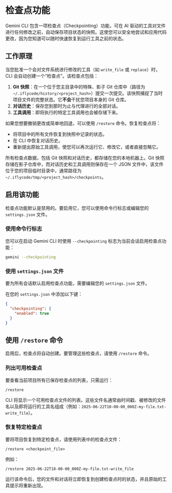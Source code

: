 # 检查点功能

Gemini CLI 包含一项检查点（Checkpointing）功能，可在 AI 驱动的工具对文件进行任何修改之前，自动保存项目状态的快照。这使您可以安全地尝试和应用代码更改，因为您知道可以随时快速恢复到运行工具之前的状态。

## 工作原理

当您批准一个会对文件系统进行修改的工具（如 `write_file` 或 `replace`）时，CLI 会自动创建一个“检查点”。该检查点包括：

1. **Git 快照**：在一个位于您主目录中的特殊、影子 Git 仓库中（路径为 `~/.iflycode/history/<project_hash>`）提交一次提交。该快照捕捉了当时项目文件的完整状态。它**不会**干扰您项目本身的 Git 仓库。
2. **对话历史**：保存您到那时为止与代理进行的全部对话。
3. **工具调用**：即将执行的特定工具调用也会被存储下来。

如果您想要撤销更改或简单地回退，可以使用 `/restore` 命令。恢复检查点将：

- 将项目中的所有文件恢复到快照中记录的状态。
- 在 CLI 中恢复对话历史。
- 重新提出原始工具调用，使您可以再次运行它、修改它，或者直接忽略它。

所有检查点数据，包括 Git 快照和对话历史，都存储在您的本地机器上。Git 快照存储在影子仓库中，而对话历史和工具调用则保存在一个 JSON 文件中，该文件位于您的项目临时目录中，通常路径为 `~/.iflycode/tmp/<project_hash>/checkpoints`。

## 启用该功能

检查点功能默认是禁用的。要启用它，您可以使用命令行标志或编辑您的 `settings.json` 文件。

### 使用命令行标志

您可以在启动 Gemini CLI 时使用 `--checkpointing` 标志为当前会话启用检查点功能：

```bash
gemini --checkpointing
```

### 使用 `settings.json` 文件

要为所有会话默认启用检查点功能，需要编辑您的 `settings.json` 文件。

在您的 `settings.json` 中添加以下键：

```json
{
  "checkpointing": {
    "enabled": true
  }
}
```

## 使用 `/restore` 命令

启用后，检查点将自动创建。要管理这些检查点，请使用 `/restore` 命令。

### 列出可用检查点

要查看当前项目所有已保存检查点的列表，只需运行：

```
/restore
```

CLI 将显示一个可用检查点文件的列表。这些文件名通常由时间戳、被修改的文件名以及即将运行的工具名组成（例如：`2025-06-22T10-00-00_000Z-my-file.txt-write_file`）。

### 恢复特定检查点

要将项目恢复到特定检查点，请使用列表中的检查点文件：

```
/restore <checkpoint_file>
```

例如：

```
/restore 2025-06-22T10-00-00_000Z-my-file.txt-write_file
```

运行该命令后，您的文件和对话将立即恢复到创建检查点时的状态，并且原始的工具提示将重新出现。